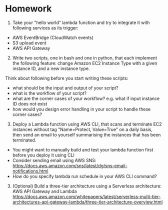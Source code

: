 # Homework
1. Take your "hello world" lambda function and try to integrate it with following services as its trigger:
- AWS EventBridge (CloudWatch events)
- S3 upload event
- AWS API Gateway
2. Write two scripts, one in bash and one in python, that each implement the following feature: change Amazon EC2 Instance Type with a given instance ID, and a new instance type. 

Think about following before you start writing these scripts:
- what should be the input and output of your script?
- what is the workflow of your script?
- what are the corner cases of your workflow? e.g. what if input instance ID does not exist
- how would you design error handling in your script to handle these corner cases?
3. Deploy a Lambda function using AWS CLI, that scans and terminate EC2 instances without tag "Name=Protect, Value=True" on a daily basis, then send an email to yourself summarising the instances that has been terminated.
- You might want to manually build and test your lambda function first before you deploy it using CLI
- Consider sending email using AWS SNS: https://docs.aws.amazon.com/sns/latest/dg/sns-email-notifications.html
- How do you specify lambda run schedule in your AWS CLI command?
3. (Optional) Build a three-tier architecture using a Serverless architecture: AWS API Gateway and Lambda https://docs.aws.amazon.com/whitepapers/latest/serverless-multi-tier-architectures-api-gateway-lambda/three-tier-architecture-overview.html
